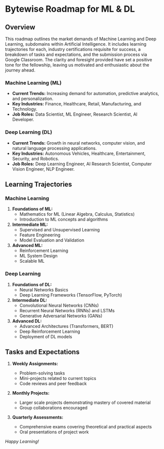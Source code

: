 # Bytewise Roadmap for ML & DL

## Overview

This roadmap outlines the market demands of Machine Learning and Deep Learning, subdomains within Artificial Intelligence. It includes learning trajectories for each, industry certifications requisite for success, a breakdown of tasks and expectations, and the submission process via Google Classroom. The clarity and foresight provided have set a positive tone for the fellowship, leaving us motivated and enthusiastic about the journey ahead.


### Machine Learning (ML)
- **Current Trends:** Increasing demand for automation, predictive analytics, and personalization.
- **Key Industries:** Finance, Healthcare, Retail, Manufacturing, and Technology.
- **Job Roles:** Data Scientist, ML Engineer, Research Scientist, AI Developer.

### Deep Learning (DL)
- **Current Trends:** Growth in neural networks, computer vision, and natural language processing applications.
- **Key Industries:** Autonomous Vehicles, Healthcare, Entertainment, Security, and Robotics.
- **Job Roles:** Deep Learning Engineer, AI Research Scientist, Computer Vision Engineer, NLP Engineer.

## Learning Trajectories

### Machine Learning
1. **Foundations of ML:**
   - Mathematics for ML (Linear Algebra, Calculus, Statistics)
   - Introduction to ML concepts and algorithms
2. **Intermediate ML:**
   - Supervised and Unsupervised Learning
   - Feature Engineering
   - Model Evaluation and Validation
3. **Advanced ML:**
   - Reinforcement Learning
   - ML System Design
   - Scalable ML

### Deep Learning
1. **Foundations of DL:**
   - Neural Networks Basics
   - Deep Learning Frameworks (TensorFlow, PyTorch)
2. **Intermediate DL:**
   - Convolutional Neural Networks (CNNs)
   - Recurrent Neural Networks (RNNs) and LSTMs
   - Generative Adversarial Networks (GANs)
3. **Advanced DL:**
   - Advanced Architectures (Transformers, BERT)
   - Deep Reinforcement Learning
   - Deployment of DL models


## Tasks and Expectations

1. **Weekly Assignments:**
   - Problem-solving tasks
   - Mini-projects related to current topics
   - Code reviews and peer feedback

2. **Monthly Projects:**
   - Larger scale projects demonstrating mastery of covered material
   - Group collaborations encouraged

3. **Quarterly Assessments:**
   - Comprehensive exams covering theoretical and practical aspects
   - Oral presentations of project work


*Happy Learning!*
